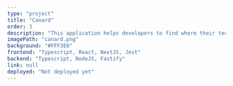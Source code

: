 ```yaml
---
type: "project"
title: "Canard"
order: 3
description: "This application helps developers to find where their technologies is the most popular."
imagePath: "canard.png"
background: "#FFF3E0"
frontend: "Typescript, React, NextJS, Jest"
backend: "Typescript, NodeJS, Fastify"
link: null
deployed: "Not deployed yet"
---
```

